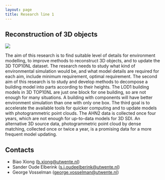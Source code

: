 ```yaml
---
layout: page
title: Research line 1 
---
```


## Reconstruction of 3D objects

<div class="row">
  <div class="col-sm-12 hidden-xs nopadding"><img class="img-responsive" src="{{ "img/1.png" | prepend: site.baseurl }}"></div>
</div>

The aim of this research is to find suitable level of details for environment modelling, to improve methods to reconstruct 3D objects, and to update the 3D TOP10NL dataset. 
The research needs to study what kind of environmental simulation would be, and what model details are required for each aim, include minimum requirement, optimal requirement. 
The second aim of this research is to study and develop methods to decompose a building model into parts according to their heights. 
The LOD1 building models in 3D TOP10NL are just one block for one building, so are not enough for many situations. 
A building with components will have better environment simulation than one with only one box. 
The third goal is to accelerate the available tools for quicker computing and to update models with photogrammetric point clouds. 
The AHN2 data is collected once four years, which are not enough for up-to-data models for 3D SDI. 
An alternative 3D source data, photogrammetric point cloud by dense matching, collected once or twice a year, is a promising data for a more frequent model updating.

## Contacts

- Biao Xiong (<b.xiong@utwente.nl>)
- Sander Oude Elberink (<s.j.oudeelberink@utwente.nl>)
- George Vosselman (<george.vosselman@utwente.nl>)
